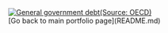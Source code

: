 <div class='tableauPlaceholder' id='viz1699334977437' style='position: relative'><noscript><a href='#'><img alt='General government debt(Source: OECD) ' src='https:&#47;&#47;public.tableau.com&#47;static&#47;images&#47;Ge&#47;Generalgovernmentdebt_16993349618920&#47;Sheet12&#47;1_rss.png' style='border: none' /></a></noscript><object class='tableauViz'  style='display:none;'><param name='host_url' value='https%3A%2F%2Fpublic.tableau.com%2F' /> <param name='embed_code_version' value='3' /> <param name='site_root' value='' /><param name='name' value='Generalgovernmentdebt_16993349618920&#47;Sheet12' /><param name='tabs' value='no' /><param name='toolbar' value='yes' /><param name='static_image' value='https:&#47;&#47;public.tableau.com&#47;static&#47;images&#47;Ge&#47;Generalgovernmentdebt_16993349618920&#47;Sheet12&#47;1.png' /> <param name='animate_transition' value='yes' /><param name='display_static_image' value='yes' /><param name='display_spinner' value='yes' /><param name='display_overlay' value='yes' /><param name='display_count' value='yes' /><param name='language' value='zh-CN' /></object></div>
<script type='text/javascript'>
  var divElement = document.getElementById('viz1699334977437');
  var vizElement = divElement.getElementsByTagName('object')[0];
  vizElement.style.width='100%';vizElement.style.height=(divElement.offsetWidth*0.75)+'px';
  var scriptElement = document.createElement('script');
  scriptElement.src = 'https://public.tableau.com/javascripts/api/viz_v1.js';
  vizElement.parentNode.insertBefore(scriptElement, vizElement);
</script>
[Go back to main portfolio page](README.md)
